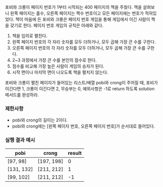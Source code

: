 포비와 크롱이 페이지 번호가 1부터 시작되는 400 페이지의 책을 주웠다. 책을 살펴보니 왼쪽 페이지는 홀수, 오른쪽 페이지는 짝수 번호이고 모든 페이지에는 번호가 적혀있었다. 책이 마음에 든 포비와 크롱은 페이지 번호 게임을 통해 게임에서 이긴 사람이 책을 갖기로 한다. 페이지 번호 게임의 규칙은 아래와 같다.  
  
1. 책을 임의로 펼친다.  
2. 왼쪽 페이지 번호의 각 자리 숫자를 모두 더하거나, 모두 곱해 가장 큰 수를 구한다.  
3. 오른쪽 페이지 번호의 각 자리 숫자를 모두 더하거나, 모두 곱해 가장 큰 수를 구한다.  
4. 2~3 과정에서 가장 큰 수를 본인의 점수로 한다.  
5. 점수를 비교해 가장 높은 사람이 게임의 승자가 된다.  
6. 시작 면이나 마지막 면이 나오도록 책을 펼치지 않는다.  
  
포비와 크롱이 펼친 페이지가 들어있는 리스트/배열 pobi와 crong이 주어질 때, 포비가 이긴다면 1, 크롱이 이긴다면 2, 무승부는 0, 예외사항은 -1로 return 하도록 solution 메서드를 완성하라.  
  
### 제한사항  
  
- pobi와 crong의 길이는 2이다.  
- pobi와 crong에는 [왼쪽 페이지 번호, 오른쪽 페이지 번호]가 순서대로 들어있다.  
  
### 실행 결과 예시  
  
| pobi | crong | result |  
| --- | --- | --- |  
| [97, 98] | [197, 198] | 0 |  
| [131, 132] | [211, 212] | 1 |  
| [99, 102] | [211, 212] | -1 |